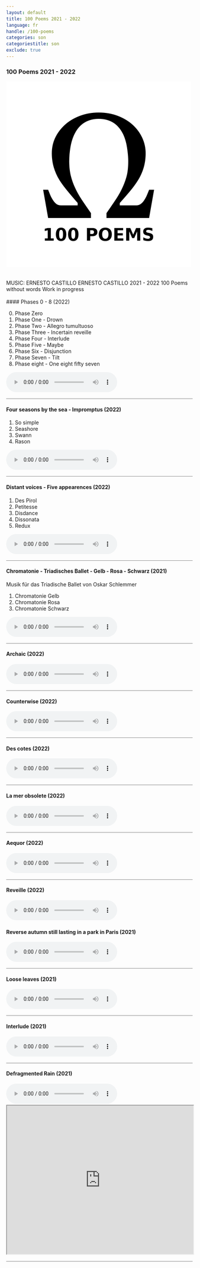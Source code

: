 ```yaml
---
layout: default
title: 100 Poems 2021 - 2022
language: fr
handle: /100-poems
categories: son
categoriestitle: son
exclude: true
---
```

### 100 Poems 2021 - 2022  
<a href="/100-poems" title="100 Poems"><a rel="lightbox" data-lightbox="example-1" href="/images/100-poems.jpg" title="100 Poems Cover"><img src="/images/100-poems.jpg" alt="100 Poems Cover" class="img-left"></a></a>
  
<br />  
MUSIC: ERNESTO CASTILLO  
ERNESTO CASTILLO 2021 - 2022  
100 Poems without words  
Work in progress  
<br style="clear:both" />
<br style="clear:both" />
#### Phases 0 - 8 (2022)

0. Phase Zero  
1. Phase One - Drown  
2. Phase Two - Allegro tumultuoso  
3. Phase Three - Incertain reveille  
4. Phase Four - Interlude  
5. Phase Five - Maybe  
6. Phase Six - Disjunction  
7. Phase Seven - Tilt  
8. Phase eight - One eight fifty seven  
  
<audio controls>
   <source src="http://docs.google.com/uc?export=open&id=152YUBAjA7D1ZxvYMevCS3AAZD7ck-7nx" type="audio/mp3">
   <p>Your browser does not support HTML5 audio :(</p>
</audio>  
  
 <hr style="height:1px;border-width:0;color:gray;background-color:gray">
  
#### Four seasons by the sea - Impromptus (2022)  

1. So simple  
2. Seashore  
3. Swann  
4. Rason  
  
<audio controls>
   <source src="http://docs.google.com/uc?export=open&id=1rNLtky_xgWF20TKE_Li3RuLLxC-bEmit" type="audio/mp3">
   <p>Your browser does not support HTML5 audio :(</p>
</audio>  
  
<hr style="height:1px;border-width:0;color:gray;background-color:gray">
  
#### Distant voices - Five appearences (2022)  

1. Des Pirol  
2. Petitesse  
3. Disdance  
4. Dissonata  
5. Redux  
  
<audio controls>
   <source src="http://docs.google.com/uc?export=open&id=1ndiUgy3R5d9oXFdPYlc_O2mn6Hz3nuKH" type="audio/mp3">
   <p>Your browser does not support HTML5 audio :(</p>
</audio>  
  
<hr style="height:1px;border-width:0;color:gray;background-color:gray">  
  
#### Chromatonie - Triadisches Ballet - Gelb - Rosa - Schwarz (2021)  
  
Musik für das Triadische Ballet von Oskar Schlemmer  

1. Chromatonie Gelb  
2. Chromatonie Rosa  
3. Chromatonie Schwarz  
  
<audio controls>
   <source src="http://docs.google.com/uc?export=open&id=1V-qdAlEX-PSYUaaiKTNuJEa5F4rqHZeB" type="audio/mp3">
   <p>Your browser does not support HTML5 audio :(</p>
</audio>  
  
<hr style="height:1px;border-width:0;color:gray;background-color:gray">  
  
#### Archaic (2022)  
  
<audio controls>
   <source src="http://docs.google.com/uc?export=open&id=1dxv6Y0MgogMkU7mVM5SsfbltzHL0g6wA" type="audio/mp3">
   <p>Your browser does not support HTML5 audio :(</p>
</audio>  
  
<hr style="height:1px;border-width:0;color:gray;background-color:gray">
  
#### Counterwise (2022)  
  
<audio controls>
   <source src="http://docs.google.com/uc?export=open&id=1spYV6aQGqQ6i7zQ7sgeDoPde5IIHWMcm" type="audio/mp3">
   <p>Your browser does not support HTML5 audio :(</p>
</audio>  
  
<hr style="height:1px;border-width:0;color:gray;background-color:gray">
  
#### Des cotes (2022)  
  
<audio controls>
   <source src="http://docs.google.com/uc?export=open&id=1dkqrfExqSIMlx_FnUBLDoMgibzQ7Ou8E" type="audio/mp3">
   <p>Your browser does not support HTML5 audio :(</p>
</audio>  
  
<hr style="height:1px;border-width:0;color:gray;background-color:gray">

#### La mer obsolete (2022)  
  
<audio controls>
   <source src="http://docs.google.com/uc?export=open&id=1udaHcdJCUs6G3tKyQwNh-CiKzWKBk9UL" type="audio/mp3">
   <p>Your browser does not support HTML5 audio :(</p>
</audio>  
  
<hr style="height:1px;border-width:0;color:gray;background-color:gray">
  
#### Aequor (2022)  
  
<audio controls>
   <source src="http://docs.google.com/uc?export=open&id=1YrMiJfTFdK3r7uo5H2P7pvMw0cOZZVx0" type="audio/mp3">
   <p>Your browser does not support HTML5 audio :(</p>
</audio>  
  
<hr style="height:1px;border-width:0;color:gray;background-color:gray">
  
#### Reveille (2022)  
  
<audio controls>
   <source src="http://docs.google.com/uc?export=open&id=1waULj1SRQVGbi1KSv-gdYZpCOsdvVuFU" type="audio/mp3">
   <p>Your browser does not support HTML5 audio :(</p>
</audio>  
  
#### Reverse autumn still lasting in a park in Paris (2021)  
  
<audio controls>
   <source src="http://docs.google.com/uc?export=open&id=1DqhO4M6lUjEj1-Jhh5wuxtRt3hGh6iZ3" type="audio/mp3">
   <p>Your browser does not support HTML5 audio :(</p>
</audio>  
  
<hr style="height:1px;border-width:0;color:gray;background-color:gray">

#### Loose leaves (2021)  
  
<audio controls>
   <source src="http://docs.google.com/uc?export=open&id=11jtowDbVBLJszqvjto5uxOGlr6LHg6oy" type="audio/mp3">
   <p>Your browser does not support HTML5 audio :(</p>
</audio>  
  
<hr style="height:1px;border-width:0;color:gray;background-color:gray">
  
#### Interlude (2021)  
  
<audio controls>
   <source src="http://docs.google.com/uc?export=open&id=1qbHmTyTcczGYvthf2v5kHZaEa9EKT3MV" type="audio/mp3">
   <p>Your browser does not support HTML5 audio :(</p>
</audio>  
  
<hr style="height:1px;border-width:0;color:gray;background-color:gray">
  
#### Defragmented Rain (2021)  
  
<audio controls>
   <source src="http://docs.google.com/uc?export=open&id=1WGqjHsYUYZzCvCfy-8fTQJzjxl8AlDWl" type="audio/mp3">
   <p>Your browser does not support HTML5 audio :(</p>
</audio>  
  
<iframe width="100%" height="400px" src="https://drive.google.com/file/d/1MaDs10YLIDWRpaF6rvQ4hzHuHCFWOjbY/preview"></iframe>  
  
<hr style="height:1px;border-width:0;color:gray;background-color:gray">
  

